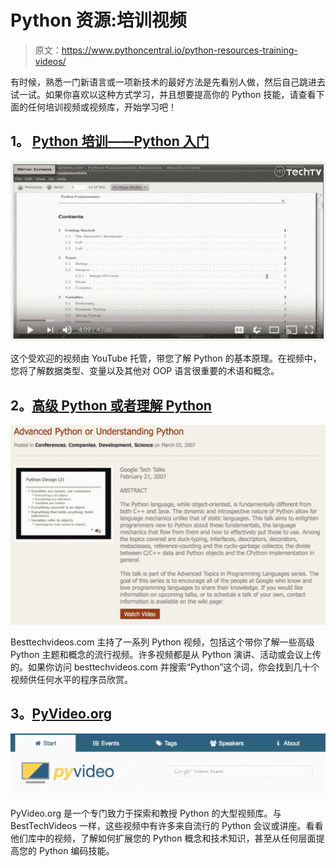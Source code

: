 # Python 资源:培训视频

> 原文：<https://www.pythoncentral.io/python-resources-training-videos/>

有时候，熟悉一门新语言或一项新技术的最好方法是先看别人做，然后自己跳进去试一试。如果你喜欢以这种方式学习，并且想要提高你的 Python 技能，请查看下面的任何培训视频或视频库，开始学习吧！

## **1。 [Python 培训——Python 入门](https://www.youtube.com/watch?v=B9MvjMFokLc)**

[![screen-shot-2016-11-20-at-11-18-55-am](img/38a6ce27152125a13bb58df7eb78a838.png)](https://www.pythoncentral.io/wp-content/uploads/2016/11/Screen-Shot-2016-11-20-at-11.18.55-AM.png)

这个受欢迎的视频由 YouTube 托管，带您了解 Python 的基本原理。在视频中，您将了解数据类型、变量以及其他对 OOP 语言很重要的术语和概念。

## **2。[高级 Python 或者理解 Python](http://www.bestechvideos.com/2007/03/02/advanced-python-or-understanding-python)**

[![screen-shot-2016-11-20-at-11-21-19-am](img/9c5eda336d841667bc5c1e6719d25771.png)](http://www.bestechvideos.com/2007/03/02/advanced-python-or-understanding-python)

Besttechvideos.com 主持了一系列 Python 视频，包括这个带你了解一些高级 Python 主题和概念的流行视频。许多视频都是从 Python 演讲、活动或会议上传的。如果你访问 besttechvideos.com 并搜索“Python”这个词，你会找到几十个视频供任何水平的程序员欣赏。

## **3。[PyVideo.org](http://pyvideo.org/)**

[![screen-shot-2016-11-20-at-11-23-52-am](img/30ad9b6864f28279b70e470937cd770f.png)](http://pyvideo.org/)

PyVideo.org 是一个专门致力于探索和教授 Python 的大型视频库。与 BestTechVideos 一样，这些视频中有许多来自流行的 Python 会议或讲座。看看他们库中的视频，了解如何扩展您的 Python 概念和技术知识，甚至从任何层面提高您的 Python 编码技能。